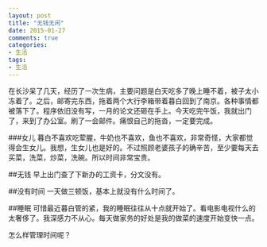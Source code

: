 ```yaml
---
layout: post
title: "无钱无闲"
date: 2015-01-27
comments: true
categories: 
- 生活
tags:
- 生活
---
```



在长沙呆了几天，经历了一次生病，主要问题是白天吃多了晚上睡不着，被子太小冻着了。之后，邮寄完东西，拖着两个大行李箱带着暮白回到了南京。各种事情都被落下了。程序依旧没有写，一月的论文还砸在手上。今天吃完午饭，我就出门了，来到了办公室。刷了一会邮件。痛恨自己的拖沓，一定要完成。


###女儿
暮白不喜欢吃荤腥，牛奶也不喜欢，鱼也不喜欢，非常奇怪，大家都觉得会生女儿。我想，生女儿也是好的。不过照顾老婆孩子的确辛苦，至少要每天去买菜，洗菜，炒菜，洗碗。所以时间非常宝贵。

##无钱
早上出门查了下新办的工资卡，分文没有。

##没有时间
一天做三顿饭，基本上就没有什么时间了。

##睡眠
可惜最近暮白管的紧，我的睡眠往往从十点就开始了。看电影电视什么的太奢侈了。我深感力不从心。每天做家务的好处是我的做菜的速度开始变快一点。

怎么样管理时间呢？

